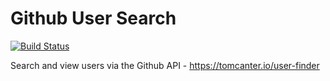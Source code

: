# Github User Search

[![Build Status](https://app.codeship.com/projects/290694.svg?branch=master)](https://app.codeship.com/projects/290694)

Search and view users via the Github API - https://tomcanter.io/user-finder
